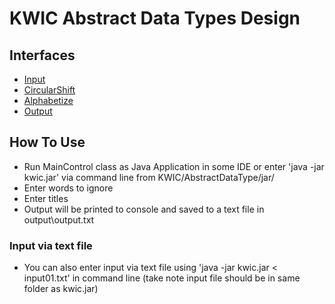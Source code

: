 # KWIC Abstract Data Types Design
## Interfaces
* [Input](../AbstractDataType/src/main/java/kwic/Input.java)
* [CircularShift](../AbstractDataType/src/main/java/kwic/CircularShift.java)
* [Alphabetize](../AbstractDataType/src/main/java/kwic/Alphabetize.java)
* [Output](../AbstractDataType/src/main/java/kwic/Output.java)

## How To Use
 * Run MainControl class as Java Application in some IDE or enter 'java -jar kwic.jar' via command line from KWIC/AbstractDataType/jar/
 * Enter words to ignore
 * Enter titles
 * Output will be printed to console and saved to a text file in output\output.txt <br>
 
 ### Input via text file
  * You can also enter input via text file using 'java -jar kwic.jar < input01.txt' in command line (take note input file should be in same folder as kwic.jar)

